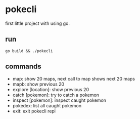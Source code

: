 # pokecli

first little project with using go.


## run
```
go build && ./pokecli
```

## commands
- map: show 20 maps, next call to map shows next 20 maps
- mapb: show previous 20
- explore [location]: show previous 20
- catch [pokemon]: try to catch a pokemon
- inspect [pokemon]: inspect caught pokemon
- pokedex: list all caught pokemon
- exit: exit pokecli repl
